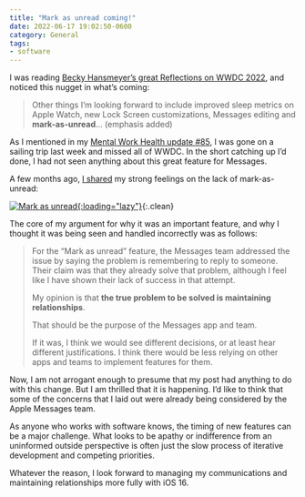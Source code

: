 ```yaml
---
title: "Mark as unread coming!"
date: 2022-06-17 19:02:50-0600
category: General
tags:
- software
---
```


I was reading [Becky Hansmeyer’s great Reflections on WWDC 2022](https://beckyhansmeyer.com/2022/06/13/reflections-on-wwdc-2022/), and noticed this nugget in what’s coming:

> Other things I’m looking forward to include improved sleep metrics on Apple Watch, new Lock Screen customizations, Messages editing and **mark-as-unread**… (emphasis added)

As I mentioned in my [Mental Work Health update #85](https://bennorris.com/2022/06/17/im-a-sailor), I was gone on a sailing trip last week and missed all of WWDC. In the short catching up I’d done, I had not seen anything about this great feature for Messages.

A few months ago, [I shared](https://bennorris.com/2022/01/26/mark-as-unread) my strong feelings on the lack of mark-as-unread:

[![Mark as unread](https://media.bennorris.com/images/posts/mark-as-unread.jpg){:loading="lazy"}](https://bennorris.com/2022/01/26/mark-as-unread){:.clean}

The core of my argument for why it was an important feature, and why I thought it was being seen and handled incorrectly was as follows:

> For the “Mark as unread” feature, the Messages team addressed the issue by saying the problem is remembering to reply to someone. Their claim was that they already solve that problem, although I feel like I have shown their lack of success in that attempt.
> 
> My opinion is that **the true problem to be solved is maintaining relationships**.
> 
> That should be the purpose of the Messages app and team.
> 
> If it was, I think we would see different decisions, or at least hear different justifications. I think there would be less relying on other apps and teams to implement features for them.

Now, I am not arrogant enough to presume that my post had anything to do with this change. But I am thrilled that it is happening. I’d like to think that some of the concerns that I laid out were already being considered by the Apple Messages team.

As anyone who works with software knows, the timing of new features can be a major challenge. What looks to be apathy or indifference from an uninformed outside perspective is often just the slow process of iterative development and competing priorities.

Whatever the reason, I look forward to managing my communications and maintaining relationships more fully with iOS 16.
